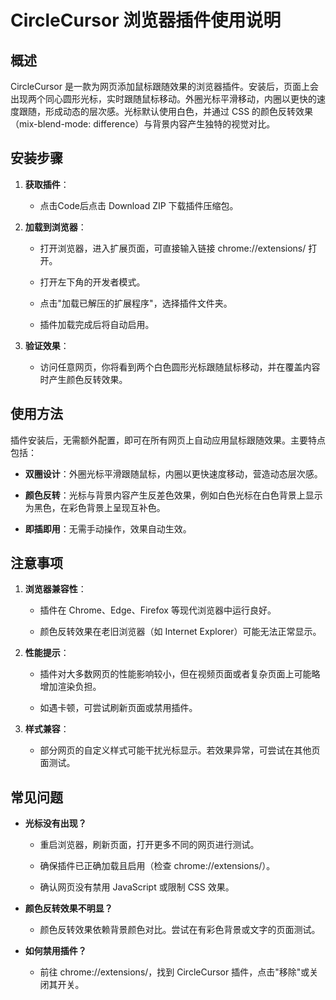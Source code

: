 CircleCursor 浏览器插件使用说明
======================

概述
--

CircleCursor 是一款为网页添加鼠标跟随效果的浏览器插件。安装后，页面上会出现两个同心圆形光标，实时跟随鼠标移动。外圈光标平滑移动，内圈以更快的速度跟随，形成动态的层次感。光标默认使用白色，并通过 CSS 的颜色反转效果（mix-blend-mode: difference）与背景内容产生独特的视觉对比。

安装步骤
----

1.  **获取插件**：

    -   点击Code后点击 Download ZIP 下载插件压缩包。

2.  **加载到浏览器**：

    -   打开浏览器，进入扩展页面，可直接输入链接 chrome://extensions/ 打开。

    -   打开左下角的开发者模式。

    -   点击"加载已解压的扩展程序"，选择插件文件夹。

    -   插件加载完成后将自动启用。

3.  **验证效果**：

    -   访问任意网页，你将看到两个白色圆形光标跟随鼠标移动，并在覆盖内容时产生颜色反转效果。

使用方法
----

插件安装后，无需额外配置，即可在所有网页上自动应用鼠标跟随效果。主要特点包括：

-   **双圈设计**：外圈光标平滑跟随鼠标，内圈以更快速度移动，营造动态层次感。

-   **颜色反转**：光标与背景内容产生反差色效果，例如白色光标在白色背景上显示为黑色，在彩色背景上呈现互补色。

-   **即插即用**：无需手动操作，效果自动生效。

注意事项
----

1.  **浏览器兼容性**：

    -   插件在 Chrome、Edge、Firefox 等现代浏览器中运行良好。

    -   颜色反转效果在老旧浏览器（如 Internet Explorer）可能无法正常显示。

2.  **性能提示**：

    -   插件对大多数网页的性能影响较小，但在视频页面或者复杂页面上可能略增加渲染负担。

    -   如遇卡顿，可尝试刷新页面或禁用插件。

3.  **样式兼容**：

    -   部分网页的自定义样式可能干扰光标显示。若效果异常，可尝试在其他页面测试。

常见问题
----

-   **光标没有出现？**

    -   重启浏览器，刷新页面，打开更多不同的网页进行测试。

    -   确保插件已正确加载且启用（检查 chrome://extensions/）。

    -   确认网页没有禁用 JavaScript 或限制 CSS 效果。

-   **颜色反转效果不明显？**

    -   颜色反转效果依赖背景颜色对比。尝试在有彩色背景或文字的页面测试。

-   **如何禁用插件？**

    -   前往 chrome://extensions/，找到 CircleCursor 插件，点击"移除"或关闭其开关。